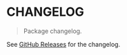 # CHANGELOG

> Package changelog.

See [GitHub Releases](https://github.com/stdlib-js/math-strided-ops-sub/releases) for the changelog.